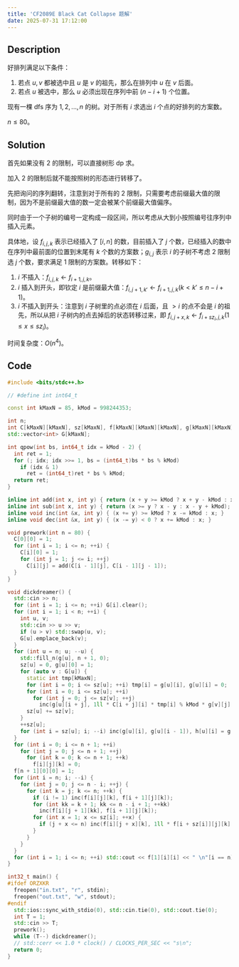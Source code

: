 ```yaml
---
title: 'CF2089E Black Cat Collapse 题解'
date: 2025-07-31 17:12:00
---
```


## Description

好排列满足以下条件：

1. 若点 $u,v$ 都被选中且 $u$ 是 $v$ 的祖先，那么在排列中 $u$ 在 $v$ 后面。
2. 若点 $u$ 被选中，那么 $u$ 必须出现在序列中前 $(n−i+1)$ 个位置。

现有一棵 dfs 序为 $1,2,...,n$ 的树。对于所有 $i$ 求选出 $i$ 个点的好排列的方案数。

$n\leq 80$。

## Solution

首先如果没有 2 的限制，可以直接树形 dp 求。

加入 2 的限制后就不能按照树的形态进行转移了。

先把询问的序列翻转，注意到对于所有的 2 限制，只需要考虑前缀最大值的限制，因为不是前缀最大值的数一定会被某个前缀最大值偏序。

同时由于一个子树的编号一定构成一段区间，所以考虑从大到小按照编号往序列中插入元素。

具体地，设 $f_{i,j,k}$ 表示已经插入了 $[i,n]$ 的数，目前插入了 $j$ 个数，已经插入的数中在序列中最前面的位置到末尾有 $k$ 个数的方案数；$g_{i,j}$ 表示 $i$ 的子树不考虑 2 限制选 $j$ 个数，要求满足 1 限制的方案数。转移如下：

1. $i$ 不插入：$f_{i,j,k}\leftarrow f_{i+1,j,k}$。
2. $i$ 插入到开头，即钦定 $i$ 是前缀最大值：$f_{i,j+1,k'}\leftarrow f_{i+1,j,k}(k<k'\leq n-i+1)$。
3. $i$ 不插入到开头：注意到 $i$ 子树里的点必须在 $i$ 后面，且 $>i$ 的点不会是 $i$ 的祖先，所以从把 $i$ 子树内的点去掉后的状态转移过来，即 $f_{i,j+x,k}\leftarrow f_{i+sz_i,j,k}(1\leq x\leq sz_i)$。

时间复杂度：$O(n^4)$。

## Code

```cpp
#include <bits/stdc++.h>

// #define int int64_t

const int kMaxN = 85, kMod = 998244353;

int n;
int C[kMaxN][kMaxN], sz[kMaxN], f[kMaxN][kMaxN][kMaxN], g[kMaxN][kMaxN], h[kMaxN][kMaxN];
std::vector<int> G[kMaxN];

int qpow(int bs, int64_t idx = kMod - 2) {
  int ret = 1;
  for (; idx; idx >>= 1, bs = (int64_t)bs * bs % kMod)
    if (idx & 1)
      ret = (int64_t)ret * bs % kMod;
  return ret;
}

inline int add(int x, int y) { return (x + y >= kMod ? x + y - kMod : x + y); }
inline int sub(int x, int y) { return (x >= y ? x - y : x - y + kMod); }
inline void inc(int &x, int y) { (x += y) >= kMod ? x -= kMod : x; }
inline void dec(int &x, int y) { (x -= y) < 0 ? x += kMod : x; }

void prework(int n = 80) {
  C[0][0] = 1;
  for (int i = 1; i <= n; ++i) {
    C[i][0] = 1;
    for (int j = 1; j <= i; ++j)
      C[i][j] = add(C[i - 1][j], C[i - 1][j - 1]);
  }
}

void dickdreamer() {
  std::cin >> n;
  for (int i = 1; i <= n; ++i) G[i].clear();
  for (int i = 1; i < n; ++i) {
    int u, v;
    std::cin >> u >> v;
    if (u > v) std::swap(u, v);
    G[u].emplace_back(v);
  }
  for (int u = n; u; --u) {
    std::fill_n(g[u], n + 1, 0);
    sz[u] = 0, g[u][0] = 1;
    for (auto v : G[u]) {
      static int tmp[kMaxN];
      for (int i = 0; i <= sz[u]; ++i) tmp[i] = g[u][i], g[u][i] = 0;
      for (int i = 0; i <= sz[u]; ++i)
        for (int j = 0; j <= sz[v]; ++j)
          inc(g[u][i + j], 1ll * C[i + j][i] * tmp[i] % kMod * g[v][j] % kMod);
      sz[u] += sz[v];
    }
    ++sz[u];
    for (int i = sz[u]; i; --i) inc(g[u][i], g[u][i - 1]), h[u][i] = g[u][i - 1];
  }
  for (int i = 0; i <= n + 1; ++i)
    for (int j = 0; j <= n + 1; ++j)
      for (int k = 0; k <= n + 1; ++k)
        f[i][j][k] = 0;
  f[n + 1][0][0] = 1;
  for (int i = n; i; --i) {
    for (int j = 0; j <= n - i; ++j) {
      for (int k = j; k <= n; ++k) {
        if (i != 1) inc(f[i][j][k], f[i + 1][j][k]);
        for (int kk = k + 1; kk <= n - i + 1; ++kk)
          inc(f[i][j + 1][kk], f[i + 1][j][k]);
        for (int x = 1; x <= sz[i]; ++x) {
          if (j + x <= n) inc(f[i][j + x][k], 1ll * f[i + sz[i]][j][k] * C[k - j][x] % kMod * h[i][x] % kMod);
        }
      }
    }
  }
  for (int i = 1; i <= n; ++i) std::cout << f[1][i][i] << " \n"[i == n];
}

int32_t main() {
#ifdef ORZXKR
  freopen("in.txt", "r", stdin);
  freopen("out.txt", "w", stdout);
#endif
  std::ios::sync_with_stdio(0), std::cin.tie(0), std::cout.tie(0);
  int T = 1;
  std::cin >> T;
  prework();
  while (T--) dickdreamer();
  // std::cerr << 1.0 * clock() / CLOCKS_PER_SEC << "s\n";
  return 0;
}
```
